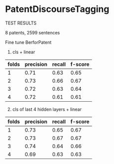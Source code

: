 # PatentDiscourseTagging

TEST RESULTS

8 patents, 2599 sentences

Fine tune BerforPatent
1. cls + linear 

| folds | precision | recall | f-score |
|-------|-----------|--------|---------|
| 1     | 0.71      | 0.63   | 0.65    |
| 2     | 0.73      | 0.66   | 0.67    |
| 3     | 0.72      | 0.63   | 0.64    |
| 4     | 0.72      | 0.61   | 0.61    |

2. cls of last 4 hidden layers + linear 

| folds | precision | recall | f-score |
|-------|-----------|--------|---------|
| 1     | 0.73      | 0.65   | 0.67    |
| 2     | 0.73      | 0.67   | 0.67    |
| 3     | 0.74      | 0.64   | 0.66    |
| 4     | 0.69      | 0.63   | 0.63    |


